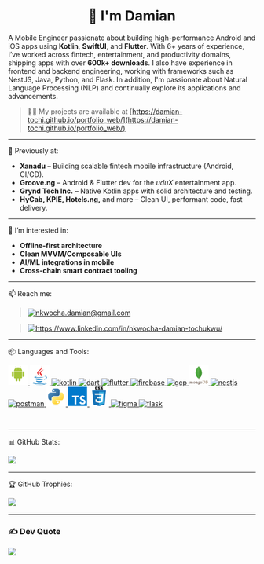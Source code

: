 <h1 align="center">👋  I'm Damian</h1>
A Mobile Engineer passionate about building high-performance Android and iOS apps using <b>Kotlin</b>, <b>SwiftUI</b>, and <b>Flutter</b>. With 6+ years of experience, I’ve worked across fintech, entertainment, and productivity domains, shipping apps with over <b>600k+ downloads</b>. I also have experience in frontend and backend engineering, working with frameworks such as NestJS, Java, Python, and Flask. In addition, I'm passionate about Natural Language Processing (NLP) and continually explore its applications and advancements.

<p/>
  
>👨‍💻 My projects are available at [https://damian-tochi.github.io/portfolio_web/](https://damian-tochi.github.io/portfolio_web/)

---

💼 Previously at:
- **Xanadu** – Building scalable fintech mobile infrastructure (Android, CI/CD).
- **Groove.ng** – Android & Flutter dev for the *uduX* entertainment app.
- **Grynd Tech Inc.** – Native Kotlin apps with solid architecture and testing.
- **HyCab, KPIE, Hotels.ng,** and more – Clean UI, performant code, fast delivery.

---

🔧 I’m interested in:
- **Offline-first architecture**
- **Clean MVVM/Composable UIs**
- **AI/ML integrations in mobile**
- **Cross-chain smart contract tooling**  </br>

---

📫 Reach me:

><a href="mailto:nkwocha.damian@gmail.com" target="blank"><img align="center" src="https://upload.wikimedia.org/wikipedia/commons/thumb/7/7e/Gmail_icon_%282020%29.svg/2560px-Gmail_icon_%282020%29.svg.png" alt="nkwocha.damian@gmail.com" height="30" width="30" /></a>

><a href="https://www.linkedin.com/in/nkwocha-damian-tochukwu/" target="blank"><img align="center" src="https://raw.githubusercontent.com/rahuldkjain/github-profile-readme-generator/master/src/images/icons/Social/linked-in-alt.svg" alt="https://www.linkedin.com/in/nkwocha-damian-tochukwu/" height="30" width="30" /></a>
</p> 

---

📦 Languages and Tools:
<p align="left"> <a href="https://developer.android.com" target="_blank" rel="noreferrer"> <img src="https://raw.githubusercontent.com/devicons/devicon/master/icons/android/android-original-wordmark.svg" alt="android" width="40" height="40"/> </a> <a href="https://www.java.com" target="_blank" rel="noreferrer"> <img src="https://raw.githubusercontent.com/devicons/devicon/master/icons/java/java-original.svg" alt="java" width="40" height="40"/> </a> <a href="https://kotlinlang.org" target="_blank" rel="noreferrer"> <img src="https://www.vectorlogo.zone/logos/kotlinlang/kotlinlang-icon.svg" alt="kotlin" width="40" height="40"/> </a> <a href="https://dart.dev" target="_blank" rel="noreferrer"> <img src="https://www.vectorlogo.zone/logos/dartlang/dartlang-icon.svg" alt="dart" width="40" height="40"/> </a> <a href="https://flutter.dev" target="_blank" rel="noreferrer"> <img src="https://www.vectorlogo.zone/logos/flutterio/flutterio-icon.svg" alt="flutter" width="40" height="40"/> </a> <a href="https://firebase.google.com/" target="_blank" rel="noreferrer"> <img src="https://www.vectorlogo.zone/logos/firebase/firebase-icon.svg" alt="firebase" width="40" height="40"/> </a> <a href="https://cloud.google.com" target="_blank" rel="noreferrer"> <img src="https://www.vectorlogo.zone/logos/google_cloud/google_cloud-icon.svg" alt="gcp" width="40" height="40"/> </a> <a href="https://www.mongodb.com/" target="_blank" rel="noreferrer"> <img src="https://raw.githubusercontent.com/devicons/devicon/master/icons/mongodb/mongodb-original-wordmark.svg" alt="mongodb" width="40" height="40"/> </a> <a href="https://nestjs.com/" target="_blank" rel="noreferrer"> <img src="https://upload.wikimedia.org/wikipedia/commons/a/a8/NestJS.svg" alt="nestjs" width="40" height="40"/> </a> <a href="https://postman.com" target="_blank" rel="noreferrer"> <img src="https://www.vectorlogo.zone/logos/getpostman/getpostman-icon.svg" alt="postman" width="40" height="40"/> </a> <a href="https://www.python.org" target="_blank" rel="noreferrer"> <img src="https://raw.githubusercontent.com/devicons/devicon/master/icons/python/python-original.svg" alt="python" width="40" height="40"/> </a> <a href="https://www.typescriptlang.org/" target="_blank" rel="noreferrer"> <img src="https://raw.githubusercontent.com/devicons/devicon/master/icons/typescript/typescript-original.svg" alt="typescript" width="40" height="40"/> </a> <a href="https://www.w3schools.com/css/" target="_blank" rel="noreferrer"> <img src="https://raw.githubusercontent.com/devicons/devicon/master/icons/css3/css3-original-wordmark.svg" alt="css3" width="40" height="40"/> </a> <a href="https://www.figma.com/" target="_blank" rel="noreferrer"> <img src="https://www.vectorlogo.zone/logos/figma/figma-icon.svg" alt="figma" width="40" height="40"/> </a> <a href="https://flask.palletsprojects.com/" target="_blank" rel="noreferrer"> <img src="https://img.icons8.com/nolan/512/flask.png" alt="flask" width="40" height="40"/> </a> </p> </br>

---

📊 GitHub Stats:

![](https://github-readme-stats.vercel.app/api/top-langs/?username=damian-tochi&theme=dark&hide_border=false&include_all_commits=false&count_private=false&layout=compact)  </br>

---

🏆 GitHub Trophies:

![](https://github-profile-trophy.vercel.app/?username=damian-tochi&theme=radical&no-frame=false&no-bg=true&margin-w=4)  </br>

---

### ✍️ Dev Quote
![](https://quotes-github-readme.vercel.app/api?type=horizontal&theme=radical)

